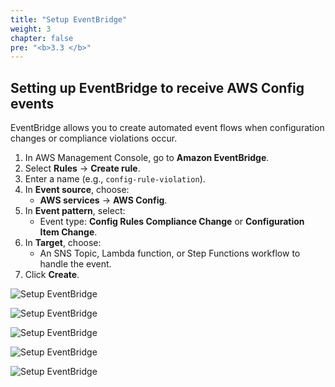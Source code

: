 ```yaml
---
title: "Setup EventBridge"
weight: 3
chapter: false
pre: "<b>3.3 </b>"
---
```


## Setting up EventBridge to receive AWS Config events

EventBridge allows you to create automated event flows when configuration changes or compliance violations occur.

1. In AWS Management Console, go to **Amazon EventBridge**.
2. Select **Rules** → **Create rule**.
3. Enter a name (e.g., `config-rule-violation`).
4. In **Event source**, choose:
   - **AWS services** → **AWS Config**.
5. In **Event pattern**, select:
   - Event type: **Config Rules Compliance Change** or **Configuration Item Change**.
6. In **Target**, choose:
   - An SNS Topic, Lambda function, or Step Functions workflow to handle the event.
7. Click **Create**.

![Setup EventBridge](/images/3.3/030.png?featherlight=false&width=90pc)

![Setup EventBridge](/images/3.3/031.png?featherlight=false&width=90pc)

![Setup EventBridge](/images/3.3/032.png?featherlight=false&width=90pc)

![Setup EventBridge](/images/3.3/033.png?featherlight=false&width=90pc)

![Setup EventBridge](/images/3.3/034.png?featherlight=false&width=90pc)


